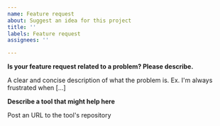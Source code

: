 ```yaml
---
name: Feature request
about: Suggest an idea for this project
title: ''
labels: Feature request
assignees: ''

---
```


**Is your feature request related to a problem? Please describe.**

A clear and concise description of what the problem is. Ex. I'm always frustrated when [...]

**Describe a tool that might help here**

Post an URL to the tool's repository

